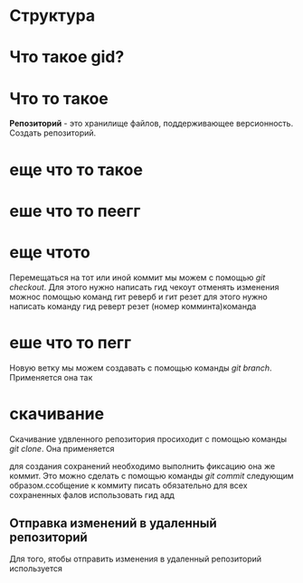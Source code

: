 # Структура

# Что такое gid?

#  Что то такое 
**Репозиторий** - это хранилище файлов, поддерживающее версионность. Создать репозиторий.

# еще что то такое



# еше что то пеегг

# еще чтото
Перемещаться на тот или иной коммит мы можем с помощью *git checkout*. Для этого нужно написать гид чекоут 
отменять изменения можнос помощью команд гит реверб и гит резет для этого нужно написать команду гид реверт резет (номер комминта)команда 

# еше что то пегг
Новую ветку мы можем создавать с помощью команды *git branch*.  Применяется она так


# скачивание 

Скачивание удвленного репозитория просиходит с помощью команды *git clone*. Она применяется 

для создания сохранений необходимо выполнить фиксацию она же коммит. Это можно сделать с помощью команды *git commit* следующим образом.ссобщение к коммиту писать обязательно
для всех сохраненных фалов использовать гид адд

## Отправка изменений в удаленный репозиторий 

Для того, ятобы отправить изменения в удаленный  репозиторий используется

